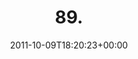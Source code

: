 ---
retweeted: false
source: <a href="http://twitter.com/download/android" rel="nofollow">Twitter for Android</a>
entities:
  hashtags: []
  symbols: []
  user_mentions: []
  urls:
  - url: http://t.co/ZK9PoNkW
    expanded_url: http://yfrog.com/od21fpj
    display_url: yfrog.com/od21fpj
    indices:
    - '4'
    - '24'
display_text_range:
- '0'
- '24'
favorite_count: '0'
id_str: '123100509790941184'
truncated: false
retweet_count: '0'
id: '123100509790941184'
possibly_sensitive: false
created_at: Sun Oct 09 18:20:23 +0000 2011
favorited: false
full_text: '89.'
lang: und
quote_url: http://yfrog.com/od21fpj
tags:
- pesos:twitter
date: '2011-10-09T18:20:23+00:00'
src: https://twitter.com/bascht/status/123100509790941184
original_url: https://twitter.com/bascht/status/123100509790941184
type: twitter_tweet
text: '89.'
title: '89.'

---